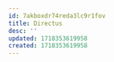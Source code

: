 ```yaml
---
id: 7akboxdr74reda3lc9r1fov
title: Directus
desc: ''
updated: 1718353619958
created: 1718353619958
---
```

